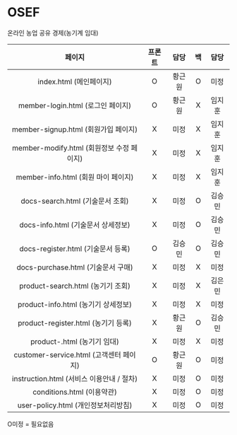 # OSEF
 온라인 농업 공유 경제(농기계 임대)

|페이지|프론트|담당|백|담당|
|:---:|:---:|:---:|:---:|:---:|
|index.html (메인페이지)|O|황근원|O|미정|
|member-login.html (로그인 페이지)|O|황근원|X|임지훈|
|member-signup.html (회원가입 페이지)|X|미정|X|임지훈|
|member-modify.html (회원정보 수정 페이지)|X|미정|X|임지훈|
|member-info.html (회원 마이 페이지)|X|미정|X|임지훈|
|docs-search.html (기술문서 조회)|X|미정|O|김승민|
|docs-info.html (기술문서 상세정보)|X|미정|O|김승민|
|docs-register.html (기술문서 등록)|O|김승민|O|김승민|
|docs-purchase.html (기술문서 구매)|X|미정|X|미정|
|product-search.html (농기기 조회)|X|미정|X|김은민|
|product-info.html (농기기 상세정보)|X|미정|X|미정|
|product-register.html (농기기 등록)|X|황근원|O|김승민|
|product-.html (농기기 임대)|X|미정|X|미정|
|customer-service.html (고객센터 페이지)|O|황근원|O|미정|
|instruction.html (서비스 이용안내 / 절차)|X|미정|O|미정|
|conditions.html (이용약관)|X|미정|O|미정|
|user-policy.html (개인정보처리방침)|X|미정|O|미정|

O미정 = 필요없음
